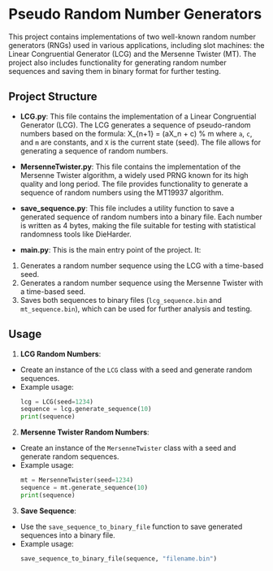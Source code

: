 # Pseudo Random Number Generators

This project contains implementations of two well-known random number generators (RNGs) used in various applications, including slot machines: the Linear Congruential Generator (LCG) and the Mersenne Twister (MT). The project also includes functionality for generating random number sequences and saving them in binary format for further testing.

## Project Structure

- **LCG.py**: This file contains the implementation of a Linear Congruential Generator (LCG). The LCG generates a sequence of pseudo-random numbers based on the formula:
X_{n+1} = (aX_n + c) % m
where `a`, `c`, and `m` are constants, and `X` is the current state (seed). The file allows for generating a sequence of random numbers.

- **MersenneTwister.py**: This file contains the implementation of the Mersenne Twister algorithm, a widely used PRNG known for its high quality and long period. The file provides functionality to generate a sequence of random numbers using the MT19937 algorithm.

- **save_sequence.py**: This file includes a utility function to save a generated sequence of random numbers into a binary file. Each number is written as 4 bytes, making the file suitable for testing with statistical randomness tools like DieHarder.

- **main.py**: This is the main entry point of the project. It:
1. Generates a random number sequence using the LCG with a time-based seed.
2. Generates a random number sequence using the Mersenne Twister with a time-based seed.
3. Saves both sequences to binary files (`lcg_sequence.bin` and `mt_sequence.bin`), which can be used for further analysis and testing.

## Usage

1. **LCG Random Numbers**:
 - Create an instance of the `LCG` class with a seed and generate random sequences.
 - Example usage:
   ```python
   lcg = LCG(seed=1234)
   sequence = lcg.generate_sequence(10)
   print(sequence)
   ```

2. **Mersenne Twister Random Numbers**:
 - Create an instance of the `MersenneTwister` class with a seed and generate random sequences.
 - Example usage:
   ```python
   mt = MersenneTwister(seed=1234)
   sequence = mt.generate_sequence(10)
   print(sequence)
   ```

3. **Save Sequence**:
 - Use the `save_sequence_to_binary_file` function to save generated sequences into a binary file.
 - Example usage:
   ```python
   save_sequence_to_binary_file(sequence, "filename.bin")
   ```

